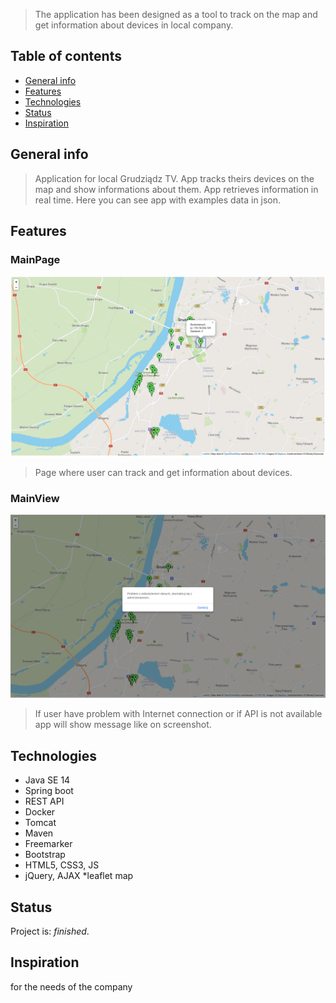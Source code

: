 
> The application has been designed as a tool to track on the map and get information about devices in local company.  

## Table of contents
* [General info](#general-info)
* [Features](#features)
* [Technologies](#technologies)
* [Status](#status)
* [Inspiration](#inspiration)

## General info
> Application for local Grudziądz TV. App tracks theirs devices on the map and show informations about them. App retrieves information in real time. Here you can see app with examples data in json.  
## Features
### MainPage
![Guest view](./src/main/resources/static/img/map.png) 
>  Page where user can track and get information about devices.  

### MainView
![Guest view](./src/main/resources/static/img/nodata.png) 
> If user have problem with Internet connection or if API is not available app will show message like on screenshot.

## Technologies
* Java SE 14
* Spring boot
* REST API
* Docker
* Tomcat
* Maven 
* Freemarker
* Bootstrap 
* HTML5, CSS3, JS
* jQuery, AJAX
*leaflet map

## Status
Project is: _finished_.

## Inspiration
for the needs of the company 
